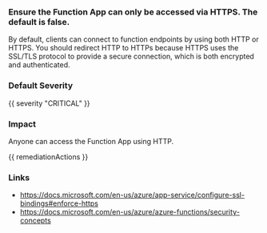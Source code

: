 
### Ensure the Function App can only be accessed via HTTPS. The default is false.

By default, clients can connect to function endpoints by using both HTTP or HTTPS. You should redirect HTTP to HTTPs because HTTPS uses the SSL/TLS protocol to provide a secure connection, which is both encrypted and authenticated.

### Default Severity
{{ severity "CRITICAL" }}

### Impact
Anyone can access the Function App using HTTP.

<!-- DO NOT CHANGE -->
{{ remediationActions }}

### Links
- https://docs.microsoft.com/en-us/azure/app-service/configure-ssl-bindings#enforce-https
 - https://docs.microsoft.com/en-us/azure/azure-functions/security-concepts
        